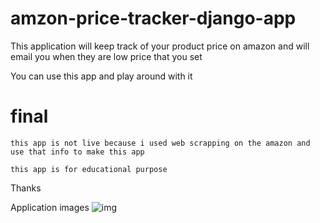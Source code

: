 # amzon-price-tracker-django-app

This application will keep track of your product price on amazon and will email you when they are low price that you set

You can use this app and play around with it

# final

    this app is not live because i used web scrapping on the amazon and use that info to make this app

    this app is for educational purpose

Thanks

Application images
<img src="Screenshot (136).png" alt="img" />
